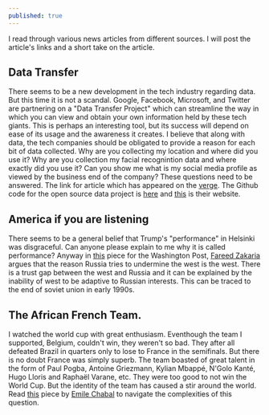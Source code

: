 ```yaml
---
published: true
---
```



I read through various news articles from different sources. I will post the article's links and a short take on the article. 

## Data Transfer
There seems to be a new development in the tech industry regarding data. But this time it is not a scandal. Google, Facebook, Microsoft, and Twitter are partnering on a "Data Transfer Project" which can streamline the way in which you can view and obtain your own information held by these tech giants. This is perhaps an interesting tool, but its success will depend on ease of its usage and the awareness it creates. I believe that along with data, the tech companies should be obligated to provide a reason for each bit of data collected. Why are you collecting my location and where did you use it? Why are you collection my facial recognintion data and where exactly did you use it? Can you show me what is my social media profile as viewed by the business end of the company?
These questions need to be answered.
The link for article which has appeared on the [verge](https://www.theverge.com/2018/7/20/17589246/data-transfer-project-google-facebook-microsoft-twitter).
The Github code for the open source data project is [here](https://github.com/google/data-transfer-project) and [this](https://datatransferproject.dev/) is their website.


## America if you are listening

There seems to be a general belief that Trump's "performance" in Helsinki was disgraceful. Can anyone please explain to me why it is called performance? Anyway in [this](https://www.washingtonpost.com/opinions/russia-might-have-been-lost-from-the-start/2018/07/19/e45c1a42-8b92-11e8-8aea-86e88ae760d8_story.html?utm_campaign=b4934ff195-EMAIL_CAMPAIGN_2018_07_20_06_14&utm_medium=email&utm_source=Fareed%27s%20Global%20Briefing&utm_term=.861e71fc1c3d) piece for the Washington Post, [Fareed Zakaria](https://www.washingtonpost.com/people/fareed-zakaria/?utm_term=.46407901aa92) argues that the reason Russia tries to undermine the west is the west. There is a trust gap between the west and Russia and it can be explained by the inability of west to be adaptive to Russian interests. This can be traced to the end of soviet union in early 1990s.

## The African French Team.
I watched the world cup with great enthusiasm. Eventhough the team I supported, Belgium, couldn't win, they weren't so bad. They after all defeated Brazil in quarters only to lose to France in the semifinals. But there is no doubt France was simply superb. The team boasted of great talent in the form of Paul Pogba, Antoine Griezmann, Kylian Mbappé, N'Golo Kanté, Hugo Lloris and Raphaël Varane, etc. They were too good to not win the World Cup. But the identity of the team has caused a stir around the world. Read [this](https://www.thehindu.com/opinion/lead/the-french-connection-on-and-off-the-pitch/article24476840.ece?homepage=true) piece by [Emile Chabal](http://www.homepages.ed.ac.uk/echabal/) to navigate the complexities of this question.
